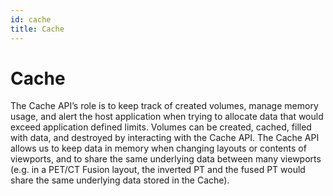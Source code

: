 ```yaml
---
id: cache
title: Cache
---
```



# Cache

The Cache API’s role is to keep track of created volumes, manage memory usage, and alert the host application when trying to allocate data that would exceed application defined limits.
Volumes can be created, cached, filled with data, and destroyed by interacting with the Cache API. The Cache API allows us to keep data in memory when changing layouts or contents of viewports, and to share the same underlying data between many viewports (e.g. in a PET/CT Fusion layout, the inverted PT and the fused PT would share the same underlying data stored in the Cache).
